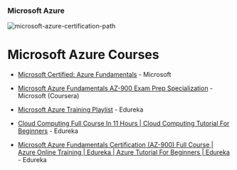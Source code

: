 ### Microsoft Azure

![microsoft-azure-certification-path](https://user-images.githubusercontent.com/75237577/190328320-7c668850-b8ea-4e29-806d-8a0f43711571.png)


<!--* [Cloud Computing and Development](https://uaceit.com/courses/cloud-computing-and-development) - Ashwin Kumar Ramaswamy (UAceIt) (email address *required*)-->

# Microsoft Azure Courses

- [Microsoft Certified: Azure Fundamentals](https://docs.microsoft.com/en-us/learn/certifications/azure-fundamentals/) - Microsoft

- [Microsoft Azure Fundamentals AZ-900 Exam Prep Specialization](https://www.coursera.org/specializations/microsoft-azure-fundamentals-az-900?) - Microsoft (Coursera)

- [Microsoft Azure Training Playlist](https://www.youtube.com/playlist?list=PL9ooVrP1hQOHdFketT6JzY-71nBgIu-n0) - Edureka

- [Cloud Computing Full Course In 11 Hours \| Cloud Computing Tutorial For Beginners](https://www.youtube.com/watch?v=2LaAJq1lB1Q) - Edureka

- [Microsoft Azure Fundamentals Certification (AZ-900) Full Course | Azure Online Training | Edureka | Azure Tutorial For Beginners | Edureka](https://www.youtube.com/watch?v=wK3U7xSt31M&t=11939s) - Edureka
